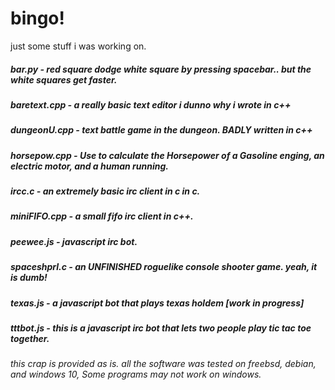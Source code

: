 # bingo! 

just some stuff i was working on.

##### bar.py - red square dodge white square by pressing spacebar.. but the white squares get faster.
##### baretext.cpp - a really basic text editor i dunno why i wrote in c++
##### dungeonU.cpp - text battle game in the dungeon. BADLY written in c++
##### horsepow.cpp - Use to calculate the Horsepower of a Gasoline enging, an electric motor, and a human running.
##### ircc.c - an extremely basic irc client in c in c.
##### miniFIFO.cpp - a small fifo irc client in c++.
##### peewee.js - javascript irc bot.
##### spaceshprl.c - an UNFINISHED roguelike console shooter game. yeah, it is dumb!
##### texas.js - a javascript bot that plays texas holdem [work in progress]
##### tttbot.js - this is a javascript irc bot that lets two people play tic tac toe together.

###### this crap is provided as is. all the software was tested on freebsd, debian, and windows 10, Some programs may not work on windows.
